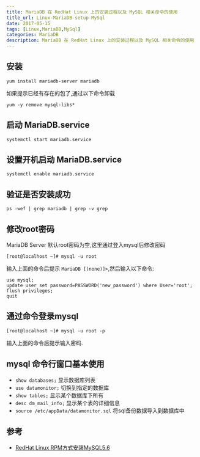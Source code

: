 ```yaml
---
title: MariaDB 在 RedHat Linux 上的安装过程以及 MySQL 相关命令的使用
title_url: Linux-MariaDB-setup-MySql
date: 2017-05-15
tags: [Linux,MariaDB,MySql]
categories: MariaDB
description: MariaDB 在 RedHat Linux 上的安装过程以及 MySQL 相关命令的使用
---
```


## 安装

```
yum install mariadb-server mariadb
```
如果提示已经有存在的包了,通过以下命令卸载

```
yum -y remove mysql-libs*
```

## 启动 MariaDB.service

```
systemctl start mariadb.service
```

## 设置开机启动 MariaDB.service

```
systemctl enable mariadb.service
```

## 验证是否安装成功

```
ps -wef | grep mariadb | grep -v grep
```

## 修改root密码

MariaDB Server 默认root密码为空,这里通过登入mysql后修改密码

```
[root@localhost ~]# mysql -u root
```

输入上面的命令后提示 `MariaDB [(none)]>`,然后输入以下命令:

```
use mysql;
update user set password=PASSWORD('new_password') where User='root';
flush privileges;
quit
```

## 通过命令登录mysql

```
[root@localhost ~]# mysql -u root -p
```

输入上面的命令后提示输入密码.


## mysql 命令行窗口基本使用

- `show databases;` 显示数据库列表
- `use datamonitor;` 切换到指定的数据库
- `show tables;` 显示某个数据库下所有
- `desc dm_mail_info;` 显示某个表的详细信息
- `source /etc/appData/datamonitor.sql` 将sql备份数据导入到数据库中

## 参考

- [RedHat Linux RPM方式安装MySQL5.6](http://blog.csdn.net/chenjinge7/article/details/46582527)
